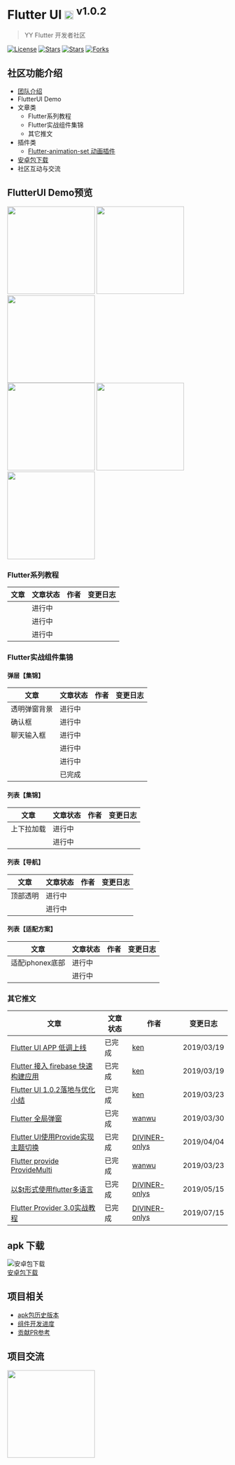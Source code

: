 #  Flutter UI <img src="https://github.com/YYFlutter/flutter-ui/blob/master/android/app/src/main/res/mipmap-ldpi/ic_launcher.png?raw=true" height="20"> <sup>v1.0.2</sup>

> YY Flutter 开发者社区

[![License](https://img.shields.io/github/issues/YYFlutter/flutter-ui.svg)](https://jitpack.io/#YYFlutter/flutter-ui) 
[![Stars](https://img.shields.io/github/stars/YYFlutter/flutter-ui.svg)](https://jitpack.io/#YYFlutter/flutter-ui) 
[![Stars](https://img.shields.io/github/forks/YYFlutter/flutter-ui.svg)](https://jitpack.io/#YYFlutter/flutter-ui) 
[![Forks](https://img.shields.io/github/issues/YYFlutter/flutter-ui.svg)](https://jitpack.io/#YYFlutter/flutter-ui)

## 社区功能介绍  
+ [团队介绍]()
+ FlutterUI Demo
+ 文章类
	+ Flutter系列教程
	+ Flutter实战组件集锦
	+ 其它推文
+ 插件类
	+ [Flutter-animation-set 动画插件](https://github.com/YYFlutter/flutter-animation-set)
+ [安卓包下载](https://github.com/YYFlutter/flutter-ui/releases/download/v1.0.2/app-release.apk)
+ 社区互动与交流


## FlutterUI Demo预览 
<img src="https://github.com/YYFlutter/flutter-ui/blob/master/readme/1.0.2/1.jpg?raw=true" width="200" /> <img src="https://github.com/YYFlutter/flutter-ui/blob/master/readme/1.0.2/2.jpg?raw=true" width="200" /> <img src="https://github.com/YYFlutter/flutter-ui/blob/master/readme/1.0.2/3.jpg?raw=true" width="200" />  
<img src="https://github.com/YYFlutter/flutter-ui/blob/master/readme/1.0.2/4.jpg?raw=true" width="200" /> <img src="https://github.com/YYFlutter/flutter-ui/blob/master/readme/1.0.2/5.jpg?raw=true" width="200" /> <img src="https://github.com/YYFlutter/flutter-ui/blob/master/readme/1.0.2/6.jpg?raw=true" width="200" />

### Flutter系列教程
| 文章 | 文章状态 | 作者 | 变更日志 |
| --- | --- | --- | --- |
|   | 进行中 |  |  |
|   | 进行中 |  |  |
|   | 进行中 |  |  |


<a name="1b4593e9"></a>
### Flutter实战组件集锦
#### 弹层【集锦】
| 文章 | 文章状态 | 作者 | 变更日志 |
| --- | --- | --- | --- |
| 透明弹窗背景  | 进行中 |  |  |
| 确认框  | 进行中 |  |  |
| 聊天输入框  | 进行中 |  |  |
|   | 进行中 |  |  |
|   | 进行中 |  |  |
|   | 已完成 |  |  |


#### 列表【集锦】
| 文章 | 文章状态 | 作者 | 变更日志 |
| --- | --- | --- | --- |
| 上下拉加载  | 进行中 |  |  |
|   | 进行中 |  |  |


#### 列表【导航】
| 文章 | 文章状态 | 作者 | 变更日志 |
| --- | --- | --- | --- |
| 顶部透明  | 进行中 |  |  |
|   | 进行中 |  |  |


#### 列表【适配方案】
| 文章 | 文章状态 | 作者 | 变更日志 |
| --- | --- | --- | --- |
| 适配iphonex底部  | 进行中 |  |  |
|   | 进行中 |  |  |

### 其它推文
| 文章 | 文章状态 | 作者 | 变更日志 |
| --- | --- | --- | --- |
| [Flutter UI APP 低调上线](https://juejin.im/post/5c90514e6fb9a070c859029c)  | 已完成 | [ken](https://github.com/ckken) | 2019/03/19 |
| [Flutter 接入 firebase 快速构建应用](https://juejin.im/post/5c90514e6fb9a070c859029c)  | 已完成 | [ken](https://github.com/ckken) | 2019/03/19 |
| [Flutter UI 1.0.2落地与优化小结](https://juejin.im/post/5c95e691f265da610c06905c)  | 已完成 | [ken](https://github.com/ckken) | 2019/03/23 |
| [Flutter 全局弹窗](https://juejin.im/post/5c9f2c37518825609415d11d)  |  已完成  |  [wanwu](https://github.com/wanwusangzhi) | 2019/03/30  | 
| [Flutter UI使用Provide实现主题切换](https://juejin.im/post/5ca5e240f265da30c1725021)  |  已完成  |  [DIVINER-onlys](https://github.com/DIVINER-onlys) | 2019/04/04  | 
| [Flutter provide ProvideMulti](https://juejin.im/post/5cc685835188252e8925f056)  |  已完成  |  [wanwu](https://github.com/wanwusangzhi) | 2019/03/23  | 
| [以$t形式使用flutter多语言](https://juejin.im/post/5cdb8adee51d453acc60162c)  |  已完成  |  [DIVINER-onlys](https://github.com/DIVINER-onlys) | 2019/05/15  | 
| [Flutter Provider 3.0实战教程](https://juejin.im/post/5d2c19c6e51d4558936aa11c)  |  已完成  |  [DIVINER-onlys](https://github.com/DIVINER-onlys) | 2019/07/15  | 

  
## apk 下载
![安卓包下载](https://github.com/YYFlutter/flutter-ui/blob/master/readme/apk.png?raw=true)   
[安卓包下载](https://github.com/YYFlutter/flutter-ui/releases/download/v1.0.2/app-release.apk)

## 项目相关
+ [apk包历史版本](https://github.com/YYFlutter/flutter-ui/releases)
+ [组件开发进度](readme/widget_progress.md)
+ [贡献PR参考](readme/pr.md)


## 项目交流   
<img src="https://github.com/YYFlutter/flutter-ui/blob/master/readme/qq-qrcode.png?raw=true" width="200" />






